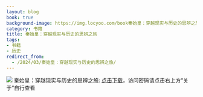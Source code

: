 ```yaml
---
layout: blog
book: true
background-image: https://img.locyoo.com/book秦始皇：穿越现实与历史的思辨之旅.jpg
category: 书籍
title: 秦始皇：穿越现实与历史的思辨之旅
tags:
- 书籍
- 历史
redirect_from:
  - /2024/03/秦始皇：穿越现实与历史的思辨之旅/
---
```

![](https://img.locyoo.com/book秦始皇：穿越现实与历史的思辨之旅.jpg)
秦始皇：穿越现实与历史的思辨之旅: <a name = "ref1" href="https://089m.com/f/50983618-1269964469-9478bf?p=3619">点击下载</a>，访问密码请点击右上方“关于”自行查看